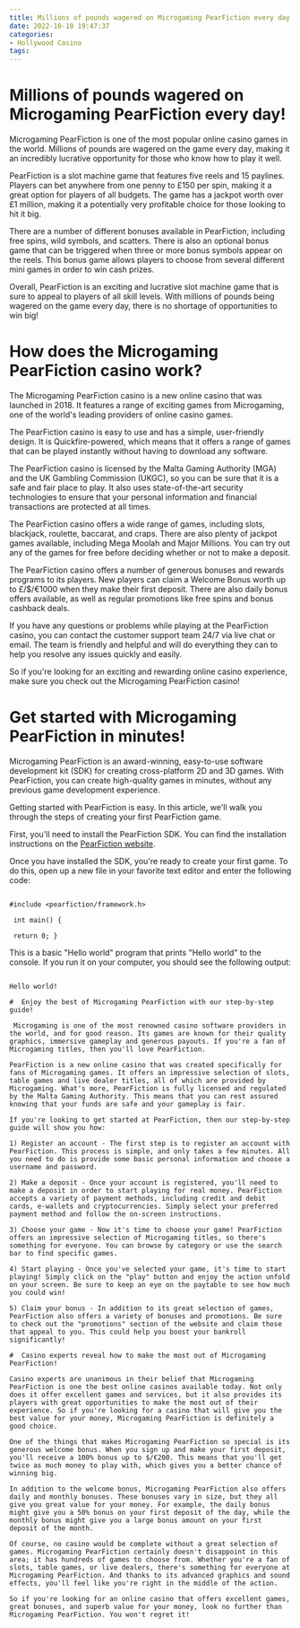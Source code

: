 ```yaml
---
title: Millions of pounds wagered on Microgaming PearFiction every day!
date: 2022-10-10 19:47:37
categories:
- Hollywood Casino
tags:
---
```



#  Millions of pounds wagered on Microgaming PearFiction every day!

Microgaming PearFiction is one of the most popular online casino games in the world. Millions of pounds are wagered on the game every day, making it an incredibly lucrative opportunity for those who know how to play it well.

PearFiction is a slot machine game that features five reels and 15 paylines. Players can bet anywhere from one penny to £150 per spin, making it a great option for players of all budgets. The game has a jackpot worth over £1 million, making it a potentially very profitable choice for those looking to hit it big.

There are a number of different bonuses available in PearFiction, including free spins, wild symbols, and scatters. There is also an optional bonus game that can be triggered when three or more bonus symbols appear on the reels. This bonus game allows players to choose from several different mini games in order to win cash prizes.

Overall, PearFiction is an exciting and lucrative slot machine game that is sure to appeal to players of all skill levels. With millions of pounds being wagered on the game every day, there is no shortage of opportunities to win big!

#  How does the Microgaming PearFiction casino work?

The Microgaming PearFiction casino is a new online casino that was launched in 2018. It features a range of exciting games from Microgaming, one of the world's leading providers of online casino games.

The PearFiction casino is easy to use and has a simple, user-friendly design. It is Quickfire-powered, which means that it offers a range of games that can be played instantly without having to download any software.

The PearFiction casino is licensed by the Malta Gaming Authority (MGA) and the UK Gambling Commission (UKGC), so you can be sure that it is a safe and fair place to play. It also uses state-of-the-art security technologies to ensure that your personal information and financial transactions are protected at all times.

The PearFiction casino offers a wide range of games, including slots, blackjack, roulette, baccarat, and craps. There are also plenty of jackpot games available, including Mega Moolah and Major Millions. You can try out any of the games for free before deciding whether or not to make a deposit.

The PearFiction casino offers a number of generous bonuses and rewards programs to its players. New players can claim a Welcome Bonus worth up to £/$/€1000 when they make their first deposit. There are also daily bonus offers available, as well as regular promotions like free spins and bonus cashback deals.

If you have any questions or problems while playing at the PearFiction casino, you can contact the customer support team 24/7 via live chat or email. The team is friendly and helpful and will do everything they can to help you resolve any issues quickly and easily.

So if you're looking for an exciting and rewarding online casino experience, make sure you check out the Microgaming PearFiction casino!

#  Get started with Microgaming PearFiction in minutes!

Microgaming PearFiction is an award-winning, easy-to-use software development kit (SDK) for creating cross-platform 2D and 3D games. With PearFiction, you can create high-quality games in minutes, without any previous game development experience.

Getting started with PearFiction is easy. In this article, we'll walk you through the steps of creating your first PearFiction game.

First, you'll need to install the PearFiction SDK. You can find the installation instructions on the [PearFiction website](https://www.microgamingpearfiction.com/).

Once you have installed the SDK, you're ready to create your first game. To do this, open up a new file in your favorite text editor and enter the following code:

```

#include <pearfiction/framework.h>

 int main() {

 return 0; }

```

This is a basic "Hello world" program that prints "Hello world" to the console. If you run it on your computer, you should see the following output:

```console

Hello world!

#  Enjoy the best of Microgaming PearFiction with our step-by-step guide!

 Microgaming is one of the most renowned casino software providers in the world, and for good reason. Its games are known for their quality graphics, immersive gameplay and generous payouts. If you're a fan of Microgaming titles, then you'll love PearFiction.

PearFiction is a new online casino that was created specifically for fans of Microgaming games. It offers an impressive selection of slots, table games and live dealer titles, all of which are provided by Microgaming. What's more, PearFiction is fully licensed and regulated by the Malta Gaming Authority. This means that you can rest assured knowing that your funds are safe and your gameplay is fair.

If you're looking to get started at PearFiction, then our step-by-step guide will show you how:

1) Register an account - The first step is to register an account with PearFiction. This process is simple, and only takes a few minutes. All you need to do is provide some basic personal information and choose a username and password.

2) Make a deposit - Once your account is registered, you'll need to make a deposit in order to start playing for real money. PearFiction accepts a variety of payment methods, including credit and debit cards, e-wallets and cryptocurrencies. Simply select your preferred payment method and follow the on-screen instructions.

3) Choose your game - Now it's time to choose your game! PearFiction offers an impressive selection of Microgaming titles, so there's something for everyone. You can browse by category or use the search bar to find specific games.

4) Start playing - Once you've selected your game, it's time to start playing! Simply click on the "play" button and enjoy the action unfold on your screen. Be sure to keep an eye on the paytable to see how much you could win!

5) Claim your bonus - In addition to its great selection of games, PearFiction also offers a variety of bonuses and promotions. Be sure to check out the "promotions" section of the website and claim those that appeal to you. This could help you boost your bankroll significantly!

#  Casino experts reveal how to make the most out of Microgaming PearFiction!

Casino experts are unanimous in their belief that Microgaming PearFiction is one the best online casinos available today. Not only does it offer excellent games and services, but it also provides its players with great opportunities to make the most out of their experience. So if you're looking for a casino that will give you the best value for your money, Microgaming PearFiction is definitely a good choice.

One of the things that makes Microgaming PearFiction so special is its generous welcome bonus. When you sign up and make your first deposit, you'll receive a 100% bonus up to $/€200. This means that you'll get twice as much money to play with, which gives you a better chance of winning big.

In addition to the welcome bonus, Microgaming PearFiction also offers daily and monthly bonuses. These bonuses vary in size, but they all give you great value for your money. For example, the daily bonus might give you a 50% bonus on your first deposit of the day, while the monthly bonus might give you a large bonus amount on your first deposit of the month.

Of course, no casino would be complete without a great selection of games. Microgaming PearFiction certainly doesn't disappoint in this area; it has hundreds of games to choose from. Whether you're a fan of slots, table games, or live dealers, there's something for everyone at Microgaming PearFiction. And thanks to its advanced graphics and sound effects, you'll feel like you're right in the middle of the action.

So if you're looking for an online casino that offers excellent games, great bonuses, and superb value for your money, look no further than Microgaming PearFiction. You won't regret it!